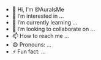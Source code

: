 - 👋 Hi, I’m @AuraIsMe
- 👀 I’m interested in ...
- 🌱 I’m currently learning ...
- 💞️ I’m looking to collaborate on ...
- 📫 How to reach me ...
- 😄 Pronouns: ...
- ⚡ Fun fact: ...

<!---
AuraIsMe/AuraIsMe is a ✨ special ✨ repository because its `README.md` (this file) appears on your GitHub profile.
You can click the Preview link to take a look at your changes.
--->
